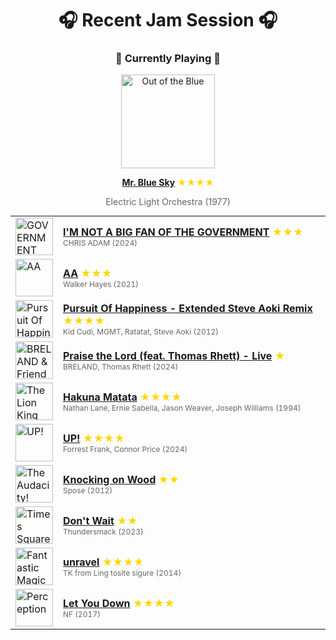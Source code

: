 <div align='center'>

# 🎧 Recent Jam Session 🎧

<h3>🎵 Currently Playing 🎵</h3>

<a href="https://open.spotify.com/track/2RlgNHKcydI9sayD2Df2xp"><img src="https://i.scdn.co/image/ab67616d0000b273ae954a17f0cfa013c364bb06" width="150" height="150" alt="Out of the Blue" /></a>

<b><a href="https://open.spotify.com/track/2RlgNHKcydI9sayD2Df2xp">Mr. Blue Sky</a></b><span style="color: gold;"> ★★★★</span>

<span style="color: #666;">Electric Light Orchestra (1977)</span>

<table style='margin: 0 auto; max-width: 550px;'>
<tr>
<td width="60"><a href="https://open.spotify.com/track/4WOpMR1g1rDz8zQ3awMxDL"><img src="https://i.scdn.co/image/ab67616d0000b273d0f459fe1d5e7c5f51d64a7e" width="60" height="60" alt="GOVERNMENT PACK" /></a></td>
<td><b><a href="https://open.spotify.com/track/4WOpMR1g1rDz8zQ3awMxDL">I'M NOT A BIG FAN OF THE GOVERNMENT</a></b> <span style="color: gold;"> ★★★</span><br><span style="font-size: 12px; color: #666;">CHRIS ADAM (2024)</span></td>
</tr>
<tr>
<td width="60"><a href="https://open.spotify.com/track/77oKig47u34qCCFWKMfu1e"><img src="https://i.scdn.co/image/ab67616d0000b2732b46b5b241079360e6951405" width="60" height="60" alt="AA" /></a></td>
<td><b><a href="https://open.spotify.com/track/77oKig47u34qCCFWKMfu1e">AA</a></b> <span style="color: gold;"> ★★★</span><br><span style="font-size: 12px; color: #666;">Walker Hayes (2021)</span></td>
</tr>
<tr>
<td width="60"><a href="https://open.spotify.com/track/5PX4uS1LqlWEPL69phPVQQ"><img src="https://i.scdn.co/image/ab67616d0000b273fe7908b7666690bf4e83ce14" width="60" height="60" alt="Pursuit Of Happiness [Extended Steve Aoki Remix (Explicit)]" /></a></td>
<td><b><a href="https://open.spotify.com/track/5PX4uS1LqlWEPL69phPVQQ">Pursuit Of Happiness - Extended Steve Aoki Remix</a></b> <span style="color: gold;"> ★★★★</span><br><span style="font-size: 12px; color: #666;">Kid Cudi, MGMT, Ratatat, Steve Aoki (2012)</span></td>
</tr>
<tr>
<td width="60"><a href="https://open.spotify.com/track/7m85neD8svO28oXmw5pdq1"><img src="https://i.scdn.co/image/ab67616d0000b27321a706c06719ec096876afec" width="60" height="60" alt="BRELAND & Friends: Vol. 1 (Live)" /></a></td>
<td><b><a href="https://open.spotify.com/track/7m85neD8svO28oXmw5pdq1">Praise the Lord (feat. Thomas Rhett) - Live</a></b> <span style="color: gold;"> ★</span><br><span style="font-size: 12px; color: #666;">BRELAND, Thomas Rhett (2024)</span></td>
</tr>
<tr>
<td width="60"><a href="https://open.spotify.com/track/5k3U0OGYBccHdKJJu3HrUN"><img src="https://i.scdn.co/image/ab67616d0000b273660aadbda2da6b1c2dd3d1a5" width="60" height="60" alt="The Lion King" /></a></td>
<td><b><a href="https://open.spotify.com/track/5k3U0OGYBccHdKJJu3HrUN">Hakuna Matata</a></b> <span style="color: gold;"> ★★★★</span><br><span style="font-size: 12px; color: #666;">Nathan Lane, Ernie Sabella, Jason Weaver, Joseph Williams (1994)</span></td>
</tr>
<tr>
<td width="60"><a href="https://open.spotify.com/track/50utqknCBo0N3QAQbXIPKV"><img src="https://i.scdn.co/image/ab67616d0000b27308514486451188b525106b88" width="60" height="60" alt="UP!" /></a></td>
<td><b><a href="https://open.spotify.com/track/50utqknCBo0N3QAQbXIPKV">UP!</a></b> <span style="color: gold;"> ★★★★</span><br><span style="font-size: 12px; color: #666;">Forrest Frank, Connor Price (2024)</span></td>
</tr>
<tr>
<td width="60"><a href="https://open.spotify.com/track/5nGkMHDKE3HOjjxk4WoqoA"><img src="https://i.scdn.co/image/ab67616d0000b27318fc5ca6f06026dcb2719350" width="60" height="60" alt="The Audacity! (Deluxe Edition)" /></a></td>
<td><b><a href="https://open.spotify.com/track/5nGkMHDKE3HOjjxk4WoqoA">Knocking on Wood</a></b> <span style="color: gold;"> ★★</span><br><span style="font-size: 12px; color: #666;">Spose (2012)</span></td>
</tr>
<tr>
<td width="60"><a href="https://open.spotify.com/track/04pkXgSsGEOcj74P0zwbwI"><img src="https://i.scdn.co/image/ab67616d0000b273a42b5d83695f35ab34c1d76b" width="60" height="60" alt="Times Square" /></a></td>
<td><b><a href="https://open.spotify.com/track/04pkXgSsGEOcj74P0zwbwI">Don't Wait</a></b> <span style="color: gold;"> ★★</span><br><span style="font-size: 12px; color: #666;">Thundersmack (2023)</span></td>
</tr>
<tr>
<td width="60"><a href="https://open.spotify.com/track/1rN9QoVxw5U7TJkyaUR8C1"><img src="https://i.scdn.co/image/ab67616d0000b273b11c3ab5cb818192b7a61fdd" width="60" height="60" alt="Fantastic Magic" /></a></td>
<td><b><a href="https://open.spotify.com/track/1rN9QoVxw5U7TJkyaUR8C1">unravel</a></b> <span style="color: gold;"> ★★★★</span><br><span style="font-size: 12px; color: #666;">TK from Ling tosite sigure (2014)</span></td>
</tr>
<tr>
<td width="60"><a href="https://open.spotify.com/track/52okn5MNA47tk87PeZJLEL"><img src="https://i.scdn.co/image/ab67616d0000b273cd733919ee57d0cc466e152f" width="60" height="60" alt="Perception" /></a></td>
<td><b><a href="https://open.spotify.com/track/52okn5MNA47tk87PeZJLEL">Let You Down</a></b> <span style="color: gold;"> ★★★★</span><br><span style="font-size: 12px; color: #666;">NF (2017)</span></td>
</tr>
</table>
</div>


